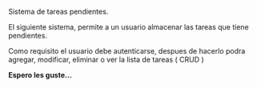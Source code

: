 Sistema de tareas pendientes.

El siguiente sistema, permite a un usuario almacenar las tareas que
tiene pendientes.

Como requisito el usuario debe autenticarse, despues de hacerlo
podra agregar, modificar, eliminar o ver la lista de tareas ( CRUD )

<strong>Espero les guste...</strong>

